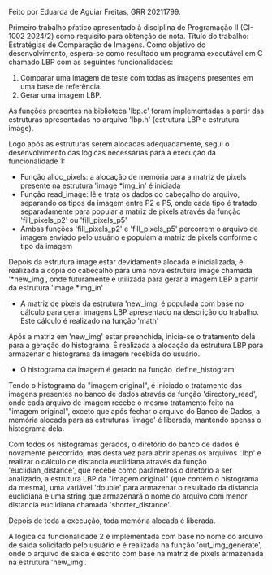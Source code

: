 Feito por Eduarda de Aguiar Freitas, GRR 20211799.

Primeiro trabalho pŕatico apresentado à disciplina de Programação II (CI-1002 2024/2) como requisito para obtenção de nota.
Título do trabalho: Estratégias de Comparação de Imagens.
Como objetivo do desenvolvimento, espera-se como resultado um programa executável em C chamado LBP com as seguintes funcionalidades:

1) Comparar uma imagem de teste com todas as imagens presentes em uma base de referência.
2) Gerar uma imagem LBP.

As funções presentes na biblioteca 'lbp.c' foram implementadas a partir das estruturas apresentadas no arquivo 'lbp.h' (estrutura LBP e estrutura image).

Logo após as estruturas serem alocadas adequadamente, segui o desenvolvimento das lógicas necessárias para a execução da funcionalidade 1:
-  Função alloc_pixels: a alocação de memória para a matriz de pixels presente na estrutura 'image *img_in' é iniciada
- Função read_image: lê e trata os dados do cabeçalho do arquivo, separando os tipos da imagem entre P2 e P5, onde cada tipo é tratado separadamente para popular a matriz de pixels através da função 'fill_pixels_p2' ou 'fill_pixels_p5'
- Ambas funções 'fill_pixels_p2' e 'fill_pixels_p5' percorrem o arquivo de imagem enviado pelo usuário e populam a matriz de pixels conforme o tipo da imagem

Depois da estrutura image estar devidamente alocada e inicializada, é realizada a cópia do cabeçalho para uma nova estrutura image chamada '*new_img', onde futuramente é utilizada para gerar a imagem LBP a partir da estrutura 'image *img_in'
- A matriz de pixels da estrutura 'new_img' é populada com base no cálculo para gerar imagens LBP apresentado na descrição do trabalho. Este cálculo é realizado na função 'math'

Após a matriz em 'new_img' estar preenchida, inicia-se o tratamento dela para a geração do histograma. É realizada a alocação da estrutura LBP para armazenar o histograma da imagem recebida do usuário.

- O histograma da imagem é gerado na função 'define_histogram'

Tendo o histograma da "imagem original", é iniciado o tratamento das imagens presentes no banco de dados através da função 'directory_read', onde cada arquivo de imagem recebe o mesmo tratamento feito na "imagem original", exceto que após fechar o arquivo do Banco de Dados, a memória alocada para as estruturas 'image' é liberada, mantendo apenas o histograma dela.

Com todos os histogramas gerados, o diretório do banco de dados é novamente percorrido, mas desta vez para abrir apenas os arquivos '.lbp' e realizar o cálculo de distancia euclidiana através da função 'euclidian_distance', que recebe como parâmetros o diretório a ser analizado, a estrutura LBP da "imagem original" (que contém o histograma da mesma), uma variável 'double' para armazenar o resultado da distancia euclidiana e uma string que armazenará o nome do arquivo com menor distancia euclidiana chamada 'shorter_distance'.

Depois de toda a execução, toda memória alocada é liberada.

A lógica da funcionalidade 2 é implementada com base no nome do arquivo de saída solicitado pelo usuário e é realizada na função 'out_img_generate', onde o arquivo de saída é escrito com base na matriz de pixels armazenada na estrutura 'new_img'.

